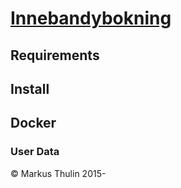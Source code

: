 # [Innebandybokning](https://github.com/thulin82/innebandybokning)

## Requirements

## Install

## Docker

### User Data

© Markus Thulin 2015-
